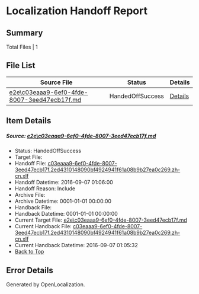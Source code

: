 # <a name='report-top'></a> Localization Handoff Report

## Summary
 Total Files | 1

## File List
 Source File | Status | Details 
 ----------- | ------ | ------- 
 [e2e\c03eaaa9-6ef0-4fde-8007-3eed47ecb17f.md](https://github.com/OpenLocalizationTestOrg/ol-test0/blob/551b1aa34a79f0fb8668f3e6fee8a181f304280b/e2e/c03eaaa9-6ef0-4fde-8007-3eed47ecb17f.md) | HandedOffSuccess | [Details](#2655f83fead6f8bbc83e53e680ec909729483aa62)

## Item Details
##### <a name='2655f83fead6f8bbc83e53e680ec909729483aa62'></a> Source: [e2e\c03eaaa9-6ef0-4fde-8007-3eed47ecb17f.md](https://github.com/OpenLocalizationTestOrg/ol-test0/blob/551b1aa34a79f0fb8668f3e6fee8a181f304280b/e2e/c03eaaa9-6ef0-4fde-8007-3eed47ecb17f.md)
* Status: HandedOffSuccess
* Target File: 
* Handoff File: [c03eaaa9-6ef0-4fde-8007-3eed47ecb17f.2ed4310148090bf4924941f61a08b9b27ea0c269.zh-cn.xlf](https://github.com/OpenLocalizationTestOrg/ol-test0-handoff/blob/d3c1d62d2dc5fcf719c87514c22ca17d1aac0ae2/ol-handoff/OpenLocalizationTestOrg/ol-test0-zhcn/ci/ht/c03eaaa9-6ef0-4fde-8007-3eed47ecb17f.2ed4310148090bf4924941f61a08b9b27ea0c269.zh-cn.xlf)
* Handoff Datetime: 2016-09-07 01:06:00
* Handoff Reason: Include
* Archive File: 
* Archive Datetime: 0001-01-01 00:00:00
* Handback File: 
* Handback Datetime: 0001-01-01 00:00:00
* Current Target File: [e2e\c03eaaa9-6ef0-4fde-8007-3eed47ecb17f.md](https://github.com/OpenLocalizationTestOrg/ol-test0-zhcn/blob/92c708e922e931c15b1c6cb3c7ac752947fe2abf/e2e/c03eaaa9-6ef0-4fde-8007-3eed47ecb17f.md)
* Current Handback File: [c03eaaa9-6ef0-4fde-8007-3eed47ecb17f.2ed4310148090bf4924941f61a08b9b27ea0c269.zh-cn.xlf](https://github.com/OpenLocalizationTestOrg/ol-test0-handback/blob/1e640d9d317f4b0f775a77351424fe7d2d83bc47/ol-handback/OpenLocalizationTestOrg/ol-test0-zhcn/ci/ht/c03eaaa9-6ef0-4fde-8007-3eed47ecb17f.2ed4310148090bf4924941f61a08b9b27ea0c269.zh-cn.xlf)
* Current Handback Datetime: 2016-09-07 01:05:32
* [Back to Top](#report-top)


## Error Details

Generated by OpenLocalization.
